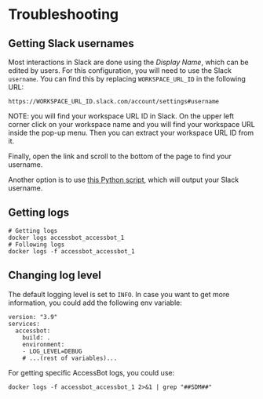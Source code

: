 # Troubleshooting

## Getting Slack usernames

Most interactions in Slack are done using the _Display Name_, which can be edited by users. For this configuration, you will need to use the Slack `username`. You can find this by replacing `WORKSPACE_URL_ID` in the following URL:
```
https://WORKSPACE_URL_ID.slack.com/account/settings#username
```

NOTE: you will find your workspace URL ID in Slack. On the upper left corner click on your workspace name and you will find your workspace URL inside the pop-up menu. Then you can extract your workspace URL ID from it.

Finally, open the link and scroll to the bottom of the page to find your username.

Another option is to use [this Python script](../tools/get-slack-handle.py), which will output your Slack username.

## Getting logs
```
# Getting logs
docker logs accessbot_accessbot_1 
# Following logs
docker logs -f accessbot_accessbot_1
```

## Changing log level
The default logging level is set to `INFO`. In case you want to get more information, you could add the following env variable:
```
version: "3.9"
services:
  accessbot:
    build: .
    environment:
    - LOG_LEVEL=DEBUG
    # ...(rest of variables)...
```

For getting specific AccessBot logs, you could use:
```
docker logs -f accessbot_accessbot_1 2>&1 | grep "##SDM##"
```
